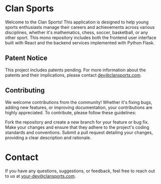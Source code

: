 # Clan Sports

Welcome to the Clan Sports! This application is designed to help young sports enthusiasts manage their careers and achievements across various disciplines, whether it's mathematics, chess, soccer, basketball, or any other sport. This mono repository includes both the frontend user interface built with React and the backend services implemented with Python Flask.

## Patent Notice

This project includes patents pending. For more information about the patents and their implications, please contact dev@clansports.com.

## Contributing

We welcome contributions from the community! Whether it's fixing bugs, adding new features, or improving documentation, your contributions are highly appreciated. To contribute, please follow these guidelines:

Fork the repository and create a new branch for your feature or bug fix.
Make your changes and ensure that they adhere to the project's coding standards and conventions.
Submit a pull request detailing your changes, providing a clear description and rationale.

# Contact

If you have any questions, suggestions, or feedback, feel free to reach out to us at your-dev@clansports.com.